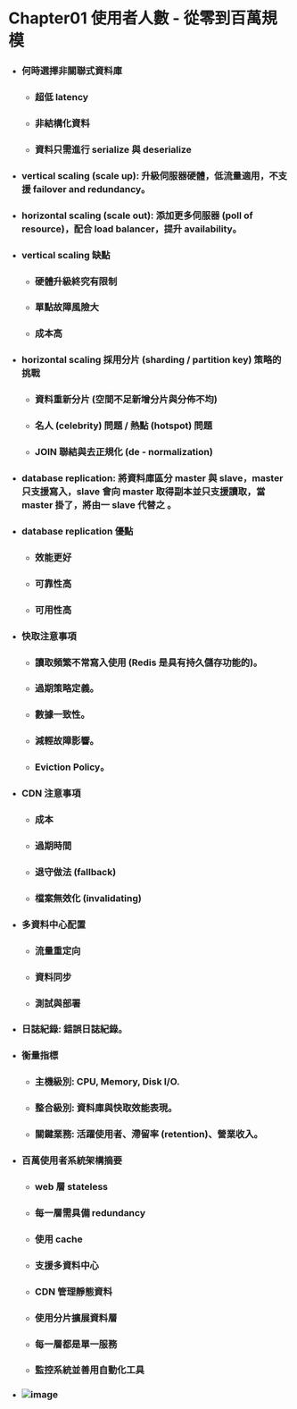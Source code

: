 Chapter01 使用者人數 - 從零到百萬規模
=====
* ### 何時選擇非關聯式資料庫
    * ### 超低 latency
    * ### 非結構化資料
    * ### 資料只需進行 serialize 與 deserialize
* ### vertical scaling (scale up): 升級伺服器硬體，低流量適用，不支援 failover and redundancy。
* ### horizontal scaling (scale out): 添加更多伺服器 (poll of resource)，配合 load balancer，提升 availability。
* ### vertical scaling 缺點
    * ### 硬體升級終究有限制
    * ### 單點故障風險大
    * ### 成本高
* ### horizontal scaling 採用分片 (sharding / partition key) 策略的挑戰
    * ### 資料重新分片 (空間不足新增分片與分佈不均)
    * ### 名人 (celebrity) 問題 / 熱點 (hotspot) 問題
    * ### JOIN 聯結與去正規化 (de - normalization)
* ### database replication: 將資料庫區分 master 與 slave，master 只支援寫入，slave 會向 master 取得副本並只支援讀取，當 master 掛了，將由一 slave 代替之 。
* ### database replication 優點
    * ### 效能更好
    * ### 可靠性高
    * ### 可用性高
* ### 快取注意事項
    * ### 讀取頻繁不常寫入使用 (Redis 是具有持久儲存功能的)。
    * ### 過期策略定義。
    * ### 數據一致性。
    * ### 減輕故障影響。
    * ### Eviction Policy。
* ### CDN 注意事項
    * ### 成本
    * ### 過期時間
    * ### 退守做法 (fallback)
    * ### 檔案無效化 (invalidating)
* ### 多資料中心配置
    * ### 流量重定向
    * ### 資料同步
    * ### 測試與部署
* ### 日誌紀錄: 錯誤日誌紀錄。
* ### 衡量指標
    * ### 主機級別: CPU, Memory, Disk I/O.
    * ### 整合級別: 資料庫與快取效能表現。
    * ### 關鍵業務: 活躍使用者、滯留率 (retention)、營業收入。
* ### 百萬使用者系統架構摘要
    * ### web 層 stateless
    * ### 每一層需具備 redundancy
    * ### 使用 cache
    * ### 支援多資料中心
    * ### CDN 管理靜態資料
    * ### 使用分片擴展資料層
    * ### 每一層都是單一服務
    * ### 監控系統並善用自動化工具
* ### ![image](https://gitlab.com/ChiangWei/main/-/raw/master/SystemsDesign/Chapter01/SystemArchitectureDiagram.drawio.png)
<br />
